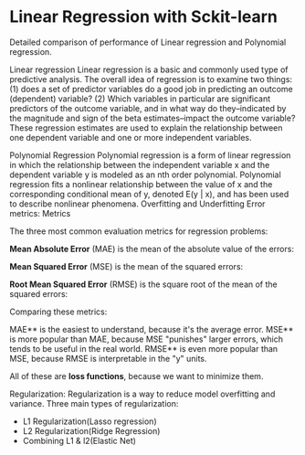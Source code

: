 # Linear Regression with Sckit-learn
Detailed comparison of performance of Linear regression and Polynomial regression.

Linear regression
Linear regression is a basic and commonly used type of predictive analysis.  The overall idea of regression is to examine two things: (1) does a set of predictor variables do a good job in predicting an outcome (dependent) variable?  (2) Which variables in particular are significant predictors of the outcome variable, and in what way do they–indicated by the magnitude and sign of the beta estimates–impact the outcome variable?  These regression estimates are used to explain the relationship between one dependent variable and one or more independent variables. 


Polynomial Regression
Polynomial regression is a form of linear regression in which the relationship between the independent variable x and the dependent variable y is modeled as an nth order polynomial. Polynomial regression fits a nonlinear relationship between the value of x and the corresponding conditional mean of y, denoted E(y | x), and has been used to describe nonlinear phenomena.
Overfitting and Underfitting
Error metrics:
Metrics


The three most common evaluation metrics for regression problems:

**Mean Absolute Error** (MAE) is the mean of the absolute value of the errors:

**Mean Squared Error** (MSE) is the mean of the squared errors:

**Root Mean Squared Error** (RMSE) is the square root of the mean of the squared errors:

Comparing these metrics:

MAE** is the easiest to understand, because it's the average error.
MSE** is more popular than MAE, because MSE "punishes" larger errors, which tends to be useful in the real world.
RMSE** is even more popular than MSE, because RMSE is interpretable in the "y" units.

All of these are **loss functions**, because we want to minimize them.


Regularization:
Regularization is a way to reduce model overfitting and variance.
Three main types of regularization: 

- L1 Regularization(Lasso regression)
- L2 Regularization(Ridge Regression)
- Combining L1 & l2(Elastic Net)
